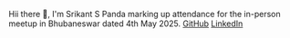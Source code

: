Hii there 🙂, I'm Srikant S Panda marking up attendance for the in-person meetup in Bhubaneswar dated 4th May 2025.
[GitHub](https://github.com/srikxcipher)
[LinkedIn](https://www.linkedin.com/in/srikantsnehit/)
